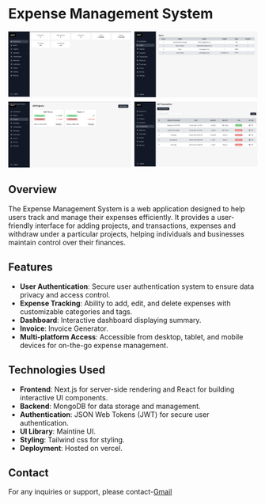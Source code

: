 # Expense Management System

<div style="display:grid; grid-template-columns: 1fr 1fr; gap:6px;">
    <a href="https://expense-management2.vercel.app/">
        <img src="./public/ss1.png" alt="Logo">
    </a>
    <a href="https://expense-management2.vercel.app/">
        <img src="./public/ss2.png" alt="Logo">
    </a>
    <a href="https://expense-management2.vercel.app/">
        <img src="./public/ss3.png" alt="Logo">
    </a>
    <a href="https://expense-management2.vercel.app/">
        <img src="./public/ss4.png" alt="Logo">
    </a>
</div>

## Overview
The Expense Management System is a web application designed to help users track and manage their expenses efficiently. It provides a user-friendly interface for adding projects, and transactions, expenses and withdraw under a particular projects, helping individuals and businesses maintain control over their finances.

## Features
- **User Authentication**: Secure user authentication system to ensure data privacy and access control.
- **Expense Tracking**: Ability to add, edit, and delete expenses with customizable categories and tags.
- **Dashboard**: Interactive dashboard displaying summary.
- **Invoice**: Invoice Generator.
- **Multi-platform Access**: Accessible from desktop, tablet, and mobile devices for on-the-go expense management.

## Technologies Used
- **Frontend**: Next.js for server-side rendering and React for building interactive UI components.
- **Backend**: MongoDB for data storage and management.
- **Authentication**: JSON Web Tokens (JWT) for secure user authentication.
- **UI Library**: Maintine UI.
- **Styling**: Tailwind css for styling.
- **Deployment**: Hosted on vercel.

<!-- CONTACT -->
## Contact
For any inquiries or support, please contact-[Gmail](mailto:sajidislam729@gmail.com)

